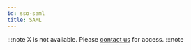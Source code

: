```yaml
---
id: sso-saml
title: SAML
---
```


:::note
X is not available. Please [contact us](mailto:support@phasetwo.io) for access.
:::note
